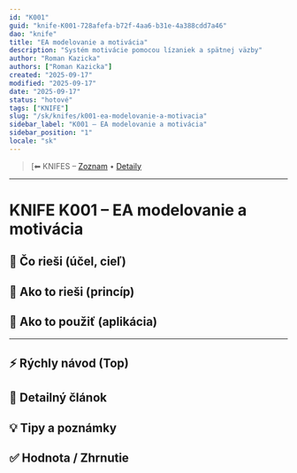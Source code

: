 ```yaml
---
id: "K001"
guid: "knife-K001-728afefa-b72f-4aa6-b31e-4a388cdd7a46"
dao: "knife"
title: "EA modelovanie a motivácia"
description: "Systém motivácie pomocou lízaniek a spätnej väzby"
author: "Roman Kazicka"
authors: ["Roman Kazicka"]
created: "2025-09-17"
modified: "2025-09-17"
date: "2025-09-17"
status: "hotové"
tags: ["KNIFE"]
slug: "/sk/knifes/k001-ea-modelovanie-a-motivacia"
sidebar_label: "K001 – EA modelovanie a motivácia"
sidebar_position: "1"
locale: "sk"
---
```

<!-- body:start -->

<!-- nav:knifes -->
> [⬅ KNIFES – [Zoznam](../KNIFE_Overview_List.md) • [Detaily](../KNIFE_Overview_Details.md)
---
# KNIFE K001 – EA modelovanie a motivácia

## 🎯 Čo rieši (účel, cieľ)

## 🧩 Ako to rieši (princíp)

## 🧪 Ako to použiť (aplikácia)

---

## ⚡ Rýchly návod (Top)

## 📜 Detailný článok

## 💡 Tipy a poznámky

## ✅ Hodnota / Zhrnutie
